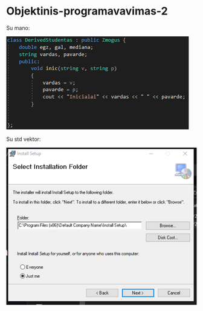 # Objektinis-programavavimas-2
Su mano:

![image](/assets/your-image6.jpg)

Su std vektor:

![image](/assets/your-image8.jpg)
